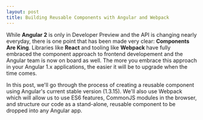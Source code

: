 ```yaml
---
layout: post
title: Building Reusable Components with Angular and Webpack
---
```


While **Angular 2** is only in Developer Preview and the API is changing nearly everyday, there is one point that 
has been made very clear: **Components Are King**. Libraries like **React** and tooling like **Webpack** have fully 
embraced the component approach to frontend developement and the Angular team is now on board as well. The more 
you embrace this approach in your Angular 1.x applications, the easier it will be to upgrade when the time comes. 

In this post, we'll go through the process of creating a reusable component using Angular's current stable version 
(1.3.15). We'll also use Webpack which will allow us to use ES6 features, CommonJS modules in the browser, and structure our code as a stand-alone, reusable component to be dropped into any Angular app.
